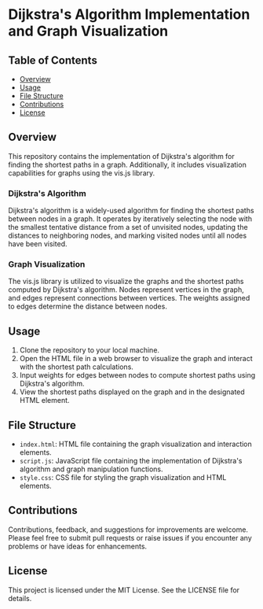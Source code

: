 # Dijkstra's Algorithm Implementation and Graph Visualization

## Table of Contents

- [Overview](#overview)
- [Usage](#usage)
- [File Structure](#file-structure)
- [Contributions](#contributions)
- [License](#license)

## Overview
This repository contains the implementation of Dijkstra's algorithm for finding the shortest paths in a graph. Additionally, it includes visualization capabilities for graphs using the vis.js library.

### Dijkstra's Algorithm
Dijkstra's algorithm is a widely-used algorithm for finding the shortest paths between nodes in a graph. It operates by iteratively selecting the node with the smallest tentative distance from a set of unvisited nodes, updating the distances to neighboring nodes, and marking visited nodes until all nodes have been visited.

### Graph Visualization
The vis.js library is utilized to visualize the graphs and the shortest paths computed by Dijkstra's algorithm. Nodes represent vertices in the graph, and edges represent connections between vertices. The weights assigned to edges determine the distance between nodes.

## Usage
1. Clone the repository to your local machine.
2. Open the HTML file in a web browser to visualize the graph and interact with the shortest path calculations.
3. Input weights for edges between nodes to compute shortest paths using Dijkstra's algorithm.
4. View the shortest paths displayed on the graph and in the designated HTML element.

## File Structure
- `index.html`: HTML file containing the graph visualization and interaction elements.
- `script.js`: JavaScript file containing the implementation of Dijkstra's algorithm and graph manipulation functions.
- `style.css`: CSS file for styling the graph visualization and HTML elements.

## Contributions
Contributions, feedback, and suggestions for improvements are welcome. Please feel free to submit pull requests or raise issues if you encounter any problems or have ideas for enhancements.

## License
This project is licensed under the MIT License. See the LICENSE file for details.
